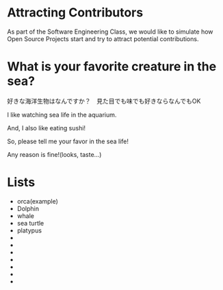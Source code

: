 # Attracting Contributors
As part of the Software Engineering Class, we would like to simulate how Open Source Projects start and try to attract potential contributions.

# What is your favorite creature in the sea?
好きな海洋生物はなんですか？　見た目でも味でも好きならなんでもOK

I like watching sea life in the aquarium.

And, I also like eating sushi!

So, please tell me your favor in the sea life!

Any reason is fine!(looks, taste...)

# Lists
- orca(example)
- Dolphin
- whale
- sea turtle
- platypus
- 
- 
- 
- 
- 
- 
- 
